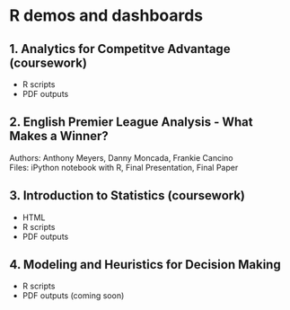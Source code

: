 # R demos and dashboards



## 1.  Analytics for Competitve Advantage (coursework)

* R scripts
* PDF outputs

## 2.  English Premier League Analysis - What Makes a Winner? <br/>
  Authors: Anthony Meyers, Danny Moncada, Frankie Cancino <br/>
  Files: iPython notebook with R, Final Presentation, Final Paper
  
## 3.  Introduction to Statistics (coursework)

* HTML
* R scripts
* PDF outputs

## 4.  Modeling and Heuristics for Decision Making

* R scripts
* PDF outputs (coming soon)
